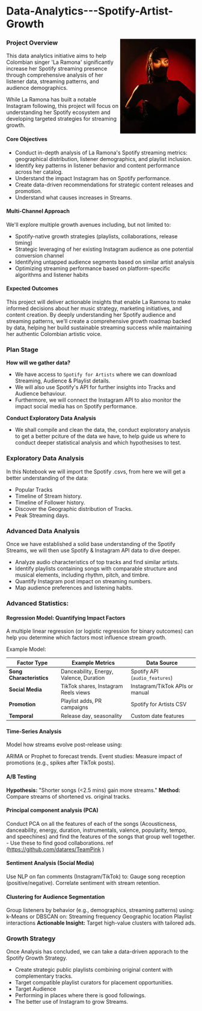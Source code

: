 # Data-Analytics---Spotify-Artist-Growth

### Project Overview <img src="Data/ramona1.jpeg"  align=right>


This data analytics initiative aims to help Colombian singer 'La Ramona' significantly increase her Spotify streaming presence through comprehensive analysis of her listener data, streaming patterns, and audience demographics. 


While La Ramona has built a notable Instagram following, this project will focus on understanding her Spotify ecosystem and developing targeted strategies for streaming growth.




#### Core Objectives

- Conduct in-depth analysis of La Ramona's Spotify streaming metrics: geographical distribution, listener demographics, and playlist inclusion.
- Identify key patterns in listener behavior and content performance across her catalog.
- Understand the impact Instagram has on Spotify performance.
- Create data-driven recommendations for strategic content releases and promotion.
- Understand what causes increases in Streams.

#### Multi-Channel Approach

We'll explore multiple growth avenues including, but not limited to:

- Spotify-native growth strategies (playlists, collaborations, release timing)
- Strategic leveraging of her existing Instagram audience as one potential conversion channel
- Identifying untapped audience segments based on similar artist analysis
- Optimizing streaming performance based on platform-specific algorithms and listener habits

#### Expected Outcomes

This project will deliver actionable insights that enable La Ramona to make informed decisions about her music strategy, marketing initiatives, and content creation. By deeply understanding her Spotify audience and streaming patterns, we'll create a comprehensive growth roadmap backed by data, helping her build sustainable streaming success while maintaining her authentic Colombian artistic voice.

### Plan Stage

**How will we gather data?**

- We have access to `Spotify for Artists` where we can download Streaming, Audience & Playlist details.
- We will also use Spotify's API for further insights into Tracks and Audience behaviour.
- Furthermore, we will connect the Instagram API to also monitor the impact social media has on Spotify performance.

**Conduct Exploratory Data Analysis**

- We shall compile and clean the data, the, conduct exploratory analysis to get a better pciture of the data we have, to help guide us where to conduct deeper statistical analysis and which  hypothesises to test.

### **Exploratory Data Analysis**

In this Notebook we will import the Spotify .csvs, from here we will get a better understanding of the data:

- Popular Tracks
- Timeline of Stream history.
- Timeline of Follower history.
- Discover the Geographic distribution of Tracks.
- Peak Streaming days.

### **Advanced Data Analysis**

Once we have established a solid base understanding of the Spotify Streams, we will then use Spotify & Instagram API data to dive deeper.

- Analyze audio characteristics of top tracks and find similar artists.
- Identify playlists containing songs with comparable structure and musical elements, including rhythm, pitch, and timbre.
- Quantify Instagram post impact on streaming numbers.
- Map audience preferences and listening habits.

### **Advanced Statistics:**

#### Regression Model: Quantifying Impact Factors
A multiple linear regression (or logistic regression for binary outcomes) can help you determine which factors most influence stream growth.

Example Model:

 | Factor Type          | Example Metrics                          | Data Source                     |
|----------------------|------------------------------------------|---------------------------------|
| **Song Characteristics** | Danceability, Energy, Valence, Duration | Spotify API (`audio_features`)  |
| **Social Media**     | TikTok shares, Instagram Reels views     | Instagram/TikTok APIs or manual |
| **Promotion**        | Playlist adds, PR campaigns              | Spotify for Artists CSV         |
| **Temporal**         | Release day, seasonality                 | Custom date features            |

#### Time-Series Analysis
Model how streams evolve post-release using:

ARIMA or Prophet to forecast trends.
Event studies: Measure impact of promotions (e.g., spikes after TikTok posts).

#### A/B Testing
**Hypothesis:** "Shorter songs (<2.5 mins) gain more streams."
**Method:** Compare streams of shortened vs. original tracks.

#### Principal component analysis (PCA)
Conduct PCA on all the features of each of the songs (Acousticness, danceability, energy, duration, instrumentals, valence, popularity, tempo, and speechines) and find the features of the songs that group well together. - Use these to find good collaborations. 
ref (https://github.com/datares/TeamPink )

#### Sentiment Analysis (Social Media)
Use NLP on fan comments (Instagram/TikTok) to:
Gauge song reception (positive/negative).
Correlate sentiment with stream retention.

#### Clustering for Audience Segmentation
Group listeners by behavior (e.g., demographics, streaming patterns) using:
k-Means or DBSCAN on:
    Streaming frequency
    Geographic location
    Playlist interactions
**Actionable Insight:**
Target high-value clusters with tailored ads.


### **Growth Strategy**

Once Analysis has concluded, we can take a data-driven apporach to the Spotify Growth Strategy.

- Create strategic public playlists combining original content with complementary tracks.
- Target compatible playlist curators for placement opportunities.
- Target Audience 
- Performing in places where there is good followings.
- The better use of Instagram to grow Streams.






  
